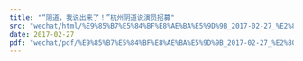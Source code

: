 ```yaml
---
title: "“阴道，我说出来了！”杭州阴道说演员招募"
src: "wechat/html/%E9%85%B7%E5%84%BF%E8%AE%BA%E5%9D%9B_2017-02-27_%E2%80%9C%E9%98%B4%E9%81%93%EF%BC%8C%E6%88%91%E8%AF%B4%E5%87%BA%E6%9D%A5%E4%BA%86%EF%BC%81%E2%80%9D%E6%9D%AD%E5%B7%9E%E9%98%B4%E9%81%93%E8%AF%B4%E6%BC%94%E5%91%98%E6%8B%9B%E5%8B%9F.html"
date: 2017-02-27
pdf: "wechat/pdf/%E9%85%B7%E5%84%BF%E8%AE%BA%E5%9D%9B_2017-02-27_%E2%80%9C%E9%98%B4%E9%81%93%EF%BC%8C%E6%88%91%E8%AF%B4%E5%87%BA%E6%9D%A5%E4%BA%86%EF%BC%81%E2%80%9D%E6%9D%AD%E5%B7%9E%E9%98%B4%E9%81%93%E8%AF%B4%E6%BC%94%E5%91%98%E6%8B%9B%E5%8B%9F.pdf"
---
```

